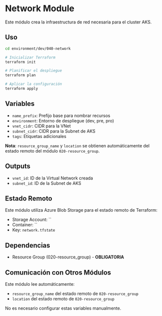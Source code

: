 # Network Module

Este módulo crea la infraestructura de red necesaria para el cluster AKS.

## Uso

```bash
cd environment/dev/040-network

# Inicializar Terraform
terraform init

# Planificar el despliegue
terraform plan

# Aplicar la configuración
terraform apply
```

## Variables

- `name_prefix`: Prefijo base para nombrar recursos
- `environment`: Entorno de despliegue (dev, pre, pro)
- `vnet_cidr`: CIDR para la VNet
- `subnet_cidr`: CIDR para la Subnet de AKS
- `tags`: Etiquetas adicionales

**Nota**: `resource_group_name` y `location` se obtienen automáticamente del estado remoto del módulo `020-resource_group`.

## Outputs

- `vnet_id`: ID de la Virtual Network creada
- `subnet_id`: ID de la Subnet de AKS

## Estado Remoto

Este módulo utiliza Azure Blob Storage para el estado remoto de Terraform:
- Storage Account: ``
- Container: ``
- Key: `network.tfstate`

## Dependencias

- Resource Group (020-resource_group) - **OBLIGATORIA**

## Comunicación con Otros Módulos

Este módulo lee automáticamente:
- `resource_group_name` del estado remoto de `020-resource_group`
- `location` del estado remoto de `020-resource_group`

No es necesario configurar estas variables manualmente.
